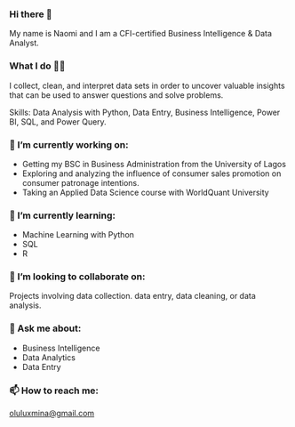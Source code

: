 ### Hi there 👋
My name is Naomi and I am a CFI-certified Business Intelligence & Data Analyst.

### What I do 👷‍♂️
I collect, clean, and interpret data sets in order to uncover valuable insights that can be used to answer questions and solve problems.

Skills: Data Analysis with Python, Data Entry, Business Intelligence, Power BI, SQL, and Power Query.


### 🔭 I’m currently working on:
- Getting my BSC in Business Administration from the University of Lagos
- Exploring and analyzing the influence of consumer sales promotion on consumer patronage intentions.
- Taking an Applied Data Science course with WorldQuant University


### 🌱 I’m currently learning:
- Machine Learning with Python
- SQL
- R


### 👯 I’m looking to collaborate on:
Projects involving data collection. data entry, data cleaning, or data analysis.


### 💬 Ask me about:
- Business Intelligence
- Data Analytics
- Data Entry


### 📫 How to reach me: 
oluluxmina@gmail.com

